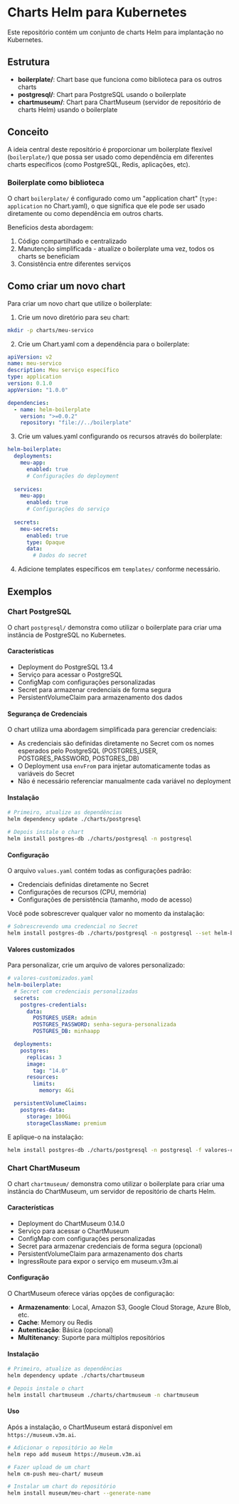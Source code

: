 # Charts Helm para Kubernetes

Este repositório contém um conjunto de charts Helm para implantação no Kubernetes.

## Estrutura

- **boilerplate/**: Chart base que funciona como biblioteca para os outros charts
- **postgresql/**: Chart para PostgreSQL usando o boilerplate
- **chartmuseum/**: Chart para ChartMuseum (servidor de repositório de charts Helm) usando o boilerplate

## Conceito

A ideia central deste repositório é proporcionar um boilerplate flexível (`boilerplate/`) que possa ser usado como dependência em diferentes charts específicos (como PostgreSQL, Redis, aplicações, etc).

### Boilerplate como biblioteca

O chart `boilerplate/` é configurado como um "application chart" (`type: application` no Chart.yaml), o que significa que ele pode ser usado diretamente ou como dependência em outros charts.

Benefícios desta abordagem:
1. Código compartilhado e centralizado
2. Manutenção simplificada - atualize o boilerplate uma vez, todos os charts se beneficiam
3. Consistência entre diferentes serviços

## Como criar um novo chart

Para criar um novo chart que utilize o boilerplate:

1. Crie um novo diretório para seu chart:
```bash
mkdir -p charts/meu-servico
```

2. Crie um Chart.yaml com a dependência para o boilerplate:
```yaml
apiVersion: v2
name: meu-servico
description: Meu serviço específico
type: application
version: 0.1.0
appVersion: "1.0.0"

dependencies:
  - name: helm-boilerplate
    version: ">=0.0.2"
    repository: "file://../boilerplate"
```

3. Crie um values.yaml configurando os recursos através do boilerplate:
```yaml
helm-boilerplate:
  deployments:
    meu-app:
      enabled: true
      # Configurações do deployment
  
  services:
    meu-app:
      enabled: true
      # Configurações do serviço
      
  secrets:
    meu-secrets:
      enabled: true
      type: Opaque
      data:
        # Dados do secret
```

4. Adicione templates específicos em `templates/` conforme necessário.

## Exemplos

### Chart PostgreSQL

O chart `postgresql/` demonstra como utilizar o boilerplate para criar uma instância de PostgreSQL no Kubernetes.

#### Características

- Deployment do PostgreSQL 13.4
- Serviço para acessar o PostgreSQL
- ConfigMap com configurações personalizadas
- Secret para armazenar credenciais de forma segura
- PersistentVolumeClaim para armazenamento dos dados

#### Segurança de Credenciais

O chart utiliza uma abordagem simplificada para gerenciar credenciais:

- As credenciais são definidas diretamente no Secret com os nomes esperados pelo PostgreSQL (POSTGRES_USER, POSTGRES_PASSWORD, POSTGRES_DB)
- O Deployment usa `envFrom` para injetar automaticamente todas as variáveis do Secret
- Não é necessário referenciar manualmente cada variável no deployment

#### Instalação

```bash
# Primeiro, atualize as dependências
helm dependency update ./charts/postgresql

# Depois instale o chart
helm install postgres-db ./charts/postgresql -n postgresql
```

#### Configuração

O arquivo `values.yaml` contém todas as configurações padrão:

- Credenciais definidas diretamente no Secret
- Configurações de recursos (CPU, memória)
- Configurações de persistência (tamanho, modo de acesso)

Você pode sobrescrever qualquer valor no momento da instalação:

```bash
# Sobrescrevendo uma credencial no Secret
helm install postgres-db ./charts/postgresql -n postgresql --set helm-boilerplate.secrets.postgres-credentials.data.POSTGRES_PASSWORD=senhaSegura123
```

#### Valores customizados

Para personalizar, crie um arquivo de valores personalizado:

```yaml
# valores-customizados.yaml
helm-boilerplate:
  # Secret com credenciais personalizadas
  secrets:
    postgres-credentials:
      data:
        POSTGRES_USER: admin
        POSTGRES_PASSWORD: senha-segura-personalizada
        POSTGRES_DB: minhaapp

  deployments:
    postgres:
      replicas: 3
      image:
        tag: "14.0"
      resources:
        limits:
          memory: 4Gi

  persistentVolumeClaims:
    postgres-data:
      storage: 100Gi
      storageClassName: premium
```

E aplique-o na instalação:

```bash
helm install postgres-db ./charts/postgresql -n postgresql -f valores-customizados.yaml
```

### Chart ChartMuseum

O chart `chartmuseum/` demonstra como utilizar o boilerplate para criar uma instância do ChartMuseum, um servidor de repositório de charts Helm.

#### Características

- Deployment do ChartMuseum 0.14.0
- Serviço para acessar o ChartMuseum
- ConfigMap com configurações personalizadas
- Secret para armazenar credenciais de forma segura (opcional)
- PersistentVolumeClaim para armazenamento dos charts
- IngressRoute para expor o serviço em museum.v3m.ai

#### Configuração

O ChartMuseum oferece várias opções de configuração:

- **Armazenamento**: Local, Amazon S3, Google Cloud Storage, Azure Blob, etc.
- **Cache**: Memory ou Redis
- **Autenticação**: Básica (opcional)
- **Multitenancy**: Suporte para múltiplos repositórios

#### Instalação

```bash
# Primeiro, atualize as dependências
helm dependency update ./charts/chartmuseum

# Depois instale o chart
helm install chartmuseum ./charts/chartmuseum -n chartmuseum
```

#### Uso

Após a instalação, o ChartMuseum estará disponível em `https://museum.v3m.ai`.

```bash
# Adicionar o repositório ao Helm
helm repo add museum https://museum.v3m.ai

# Fazer upload de um chart
helm cm-push meu-chart/ museum

# Instalar um chart do repositório
helm install museum/meu-chart --generate-name
``` 